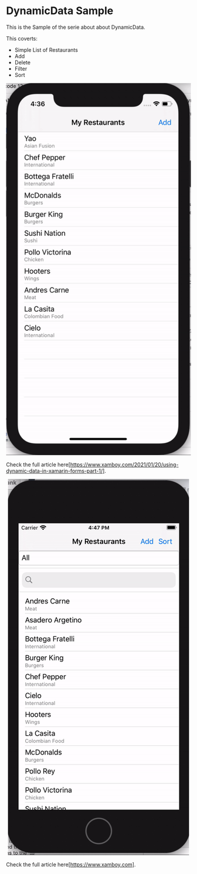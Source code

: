 # DynamicData Sample

This is the Sample of the serie about about DynamicData. 

This coverts: 
- Simple List of Restaurants
- Add
- Delete
- Filter 
- Sort 

<p align="center">
<img height:"800" src="adddeletesample.gif" />

Check the full article here[https://www.xamboy.com/2021/01/20/using-dynamic-data-in-xamarin-forms-part-1/].

<p align="center">
<img height:"800" src="sortfiltersample.gif" />

Check the full article here[https://www.xamboy.com].



